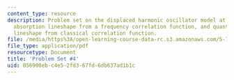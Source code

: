 ```yaml
---
content_type: resource
description: Problem set on the displaced harmonic oscillator model at finite temperature,
  absorption lineshape from a frequency correlation function, and quantum absorption
  lineshape from classical correlation function.
file: /media/https%3A/open-learning-course-data-rc.s3.amazonaws.com/5-74-introductory-quantum-mechanics-ii-spring-2009/056900ebc4e52fd367fd6db637ad1b1c_MIT5_74s09_pset04.pdf
file_type: application/pdf
resourcetype: Document
title: 'Problem Set #4'
uid: 056900eb-c4e5-2fd3-67fd-6db637ad1b1c
---
```

